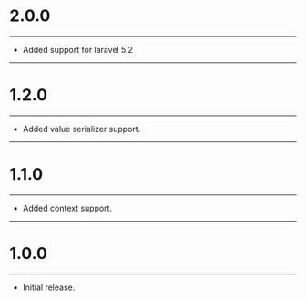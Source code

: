 # 2.0.0

---

* Added support for laravel 5.2

---

# 1.2.0

---

* Added value serializer support.

---

# 1.1.0

---

* Added context support.

---

# 1.0.0

---

* Initial release.